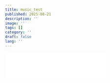 ```yaml
---
title: music_test
published: 2025-08-21
description: ''
image: ''
tags: []
category: ''
draft: false 
lang: ''
---
```


<iframe frameborder="no" marginwidth="0" marginheight="0" width=330 height=86 src="//music.163.com/outchain/player?type=2&id=1426724447&auto=1&height=66"></iframe>